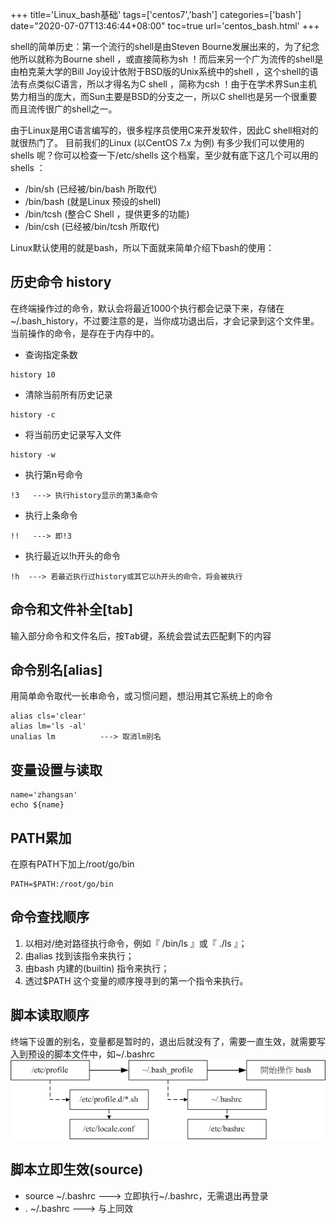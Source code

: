 +++
title='Linux_bash基础'
tags=['centos7','bash']
categories=['bash']
date="2020-07-07T13:46:44+08:00"
toc=true
url='centos_bash.html'
+++

shell的简单历史：第一个流行的shell是由Steven Bourne发展出来的，为了纪念他所以就称为Bourne shell ，或直接简称为sh ！而后来另一个广为流传的shell是由柏克莱大学的Bill Joy设计依附于BSD版的Unix系统中的shell ，这个shell的语法有点类似C语言，所以才得名为C shell ，简称为csh ！由于在学术界Sun主机势力相当的庞大，而Sun主要是BSD的分支之一，所以C shell也是另一个很重要而且流传很广的shell之一。

由于Linux是用C语言编写的，很多程序员使用C来开发软件，因此C shell相对的就很热门了。
目前我们的Linux (以CentOS 7.x 为例) 有多少我们可以使用的shells 呢？你可以检查一下/etc/shells 这个档案，至少就有底下这几个可以用的shells ：

* /bin/sh (已经被/bin/bash 所取代)  
* /bin/bash (就是Linux 预设的shell)  
* /bin/tcsh (整合C Shell ，提供更多的功能) 
* /bin/csh (已经被/bin/tcsh 所取代) 
<!--more-->

Linux默认使用的就是bash，所以下面就来简单介绍下bash的使用：

## 历史命令 history
在终端操作过的命令，默认会将最近1000个执行都会记录下来，存储在~/.bash_history，不过要注意的是，当你成功退出后，才会记录到这个文件里。当前操作的命令，是存在于内存中的。
* 查询指定条数
```
history 10
```
* 清除当前所有历史记录
```
history -c
```
* 将当前历史记录写入文件
```
history -w
```
* 执行第n号命令
```
!3   ---> 执行history显示的第3条命令
```
* 执行上条命令
```
!!   ---> 即!3
```
* 执行最近以!h开头的命令
```
!h  ---> 若最近执行过history或其它以h开头的命令，将会被执行
```
## 命令和文件补全[tab]
输入部分命令和文件名后，按<kbd>Tab</kbd>键，系统会尝试去匹配剩下的内容

## 命令别名[alias]
用简单命令取代一长串命令，或习惯问题，想沿用其它系统上的命令
```
alias cls='clear'   
alias lm='ls -al'
unalias lm          ---> 取消lm别名
```
## 变量设置与读取
```
name='zhangsan'
echo ${name}
```

## PATH累加
在原有PATH下加上/root/go/bin
```
PATH=$PATH:/root/go/bin
```
## 命令查找顺序
1. 以相对/绝对路径执行命令，例如『 /bin/ls 』或『 ./ls 』；
2. 由alias 找到该指令来执行；
3. 由bash 内建的(builtin) 指令来执行；
4. 透过$PATH 这个变量的顺序搜寻到的第一个指令来执行。

## 脚本读取顺序
终端下设置的别名，变量都是暂时的，退出后就没有了，需要一直生效，就需要写入到预设的脚本文件中，如~/.bashrc
![login_shell读取流程](/images/2020/07/centos7_bashrc_1.gif)

## 脚本立即生效(source)
* source ~/.bashrc  ---> 立即执行~/.bashrc，无需退出再登录
* . ~/.bashrc ---> 与上同效